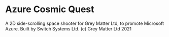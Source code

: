 Azure Cosmic Quest
==================
A 2D side-scrolling space shooter for Grey Matter Ltd, to promote Microsoft Azure.
Built by Switch Systems Ltd.
(c) Grey Matter Ltd 2021
